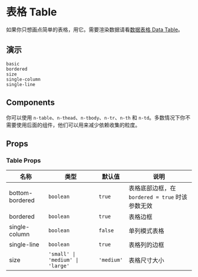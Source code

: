 # 表格 Table

<!--single-column-->

如果你只想画点简单的表格，用它。需要渲染数据请看[数据表格 Data Table](data-table)。

## 演示

```demo
basic
bordered
size
single-column
single-line
```

## Components

你可以使用 `n-table`、`n-thead`、`n-tbody`、`n-tr`、`n-th` 和 `n-td`。多数情况下你不需要使用后面的组件，他们可以用来减少依赖收集的粒度。

## Props

### Table Props

| 名称            | 类型                             | 默认值     | 说明 |
| --------------- | -------------------------------- | ---------- | ---- |
| bottom-bordered | `boolean` | `true` | 表格底部边框，在 `bordered = true` 时该参数无效 |
| bordered | `boolean` | `true` | 表格边框 |
| single-column | `boolean` | `false` | 单列模式表格 |
| single-line | `boolean` | `true` | 表格列的边框 |
| size | `'small' \| 'medium' \| 'large'` | `'medium'` | 表格尺寸大小 |
